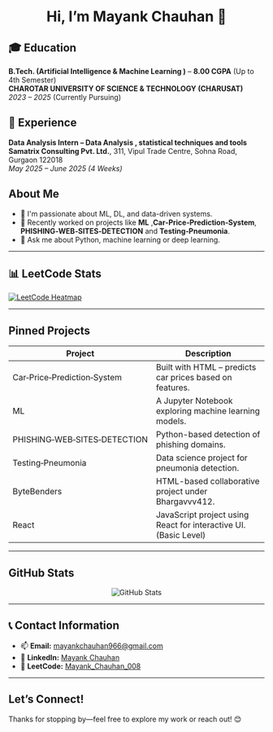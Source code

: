 <h1 align="center"> Hi, I’m Mayank Chauhan 👋</h1>

## 🎓 Education

**B.Tech. (Artificial Intelligence & Machine Learning )** – **8.00 CGPA** (Up to 4th Semester)  
**CHAROTAR UNIVERSITY OF SCIENCE & TECHNOLOGY (CHARUSAT)**  
*2023 – 2025* (Currently Pursuing)

## 💼 Experience

**Data Analysis Intern – Data Analysis , statistical techniques and tools**  
**Samatrix Consulting Pvt. Ltd.**, 311, Vipul Trade Centre, Sohna Road, Gurgaon 122018   
*May 2025 – June 2025 (4 Weeks)*

##  About Me
- 🔭 I'm passionate about ML, DL, and data-driven systems.
- 🌱 Recently worked on projects like **ML** ,**Car‑Price‑Prediction‑System**, **PHISHING‑WEB‑SITES‑DETECTION** and **Testing‑Pneumonia**.
- 💬 Ask me about Python, machine learning or deep learning.

---

## 📊 LeetCode Stats

[![LeetCode Heatmap](https://leetcard.jacoblin.cool/Mayank_Chauhan_008?theme=chartreuse&font=Antic&ext=heatmap)](https://leetcode.com/Mayank_Chauhan_008/)

---

##  Pinned Projects
| Project | Description |
|---------|-------------|
| Car‑Price‑Prediction‑System | Built with HTML – predicts car prices based on features. |
| ML | A Jupyter Notebook exploring machine learning models. |
| PHISHING‑WEB‑SITES‑DETECTION | Python-based detection of phishing domains. |
| Testing‑Pneumonia | Data science project for pneumonia detection. |
| ByteBenders | HTML-based collaborative project under Bhargavvv412. |
| React | JavaScript project using React for interactive UI.(Basic Level) |

---

##  GitHub Stats
<p align="center">
  <img src="https://github-readme-stats.vercel.app/api?username=Mayankchauhan008&show_icons=true&theme=github_dark" alt="GitHub Stats" />
</p>

---

## 📞 Contact Information

- 📫 **Email:** [mayankchauhan966@gmail.com](mailto:mayankchauhan966@gmail.com)
- 💼 **LinkedIn:** [Mayank Chauhan](https://www.linkedin.com/in/mayank-chauhan2005)
- 🧩 **LeetCode:** [Mayank_Chauhan_008](https://leetcode.com/u/Mayank_Chauhan_008/)
  
---

##  Let’s Connect!
Thanks for stopping by—feel free to explore my work or reach out! 😊

